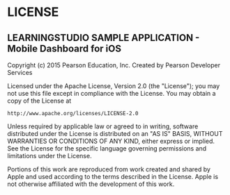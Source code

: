 LICENSE 
=======

LEARNINGSTUDIO SAMPLE APPLICATION - Mobile Dashboard for iOS
--------------------------------------

Copyright (c) 2015 Pearson Education, Inc.
Created by Pearson Developer Services

Licensed under the Apache License, Version 2.0 (the "License");
you may not use this file except in compliance with the License.
You may obtain a copy of the License at

    http://www.apache.org/licenses/LICENSE-2.0

Unless required by applicable law or agreed to in writing, software
distributed under the License is distributed on an "AS IS" BASIS,
WITHOUT WARRANTIES OR CONDITIONS OF ANY KIND, either express or implied.
See the License for the specific language governing permissions and
limitations under the License.

Portions of this work are reproduced from work created and 
shared by Apple and used according to the terms described in 
the License. Apple is not otherwise affiliated with the 
development of this work.

